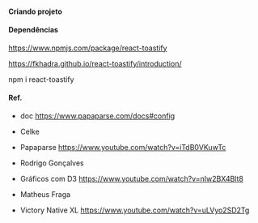 #### Criando projeto


#### Dependências
https://www.npmjs.com/package/react-toastify

https://fkhadra.github.io/react-toastify/introduction/

npm i react-toastify

#### Ref.

* doc
https://www.papaparse.com/docs#config
* Celke
* Papaparse
https://www.youtube.com/watch?v=iTdB0VKuwTc

* Rodrigo Gonçalves
* Gráficos com D3
https://www.youtube.com/watch?v=nIw2BX4Blt8

* Matheus Fraga
* Victory Native XL
https://www.youtube.com/watch?v=uLVyo2SD2Tg